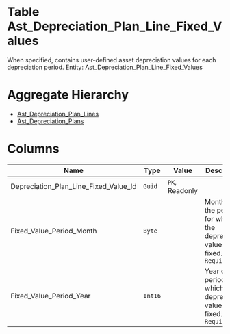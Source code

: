 # Table Ast_Depreciation_Plan_Line_Fixed_Values

When specified, contains user-defined asset depreciation values for each depreciation period. Entity: Ast_Depreciation_Plan_Line_Fixed_Values

# Aggregate Hierarchy

* [Ast_Depreciation_Plan_Lines](Ast_Depreciation_Plan_Lines.md)
* [Ast_Depreciation_Plans](Ast_Depreciation_Plans.md)

# Columns

| Name | Type | Value | Description |
| - | - | - | --- |
|Depreciation_Plan_Line_Fixed_Value_Id|`Guid`|`PK`, Readonly||
|Fixed_Value_Period_Month|`Byte`||Month of the period for which the depreciation value is fixed. `Required` |
|Fixed_Value_Period_Year|`Int16`||Year of the period for which the depreciation value is fixed. `Required` |
